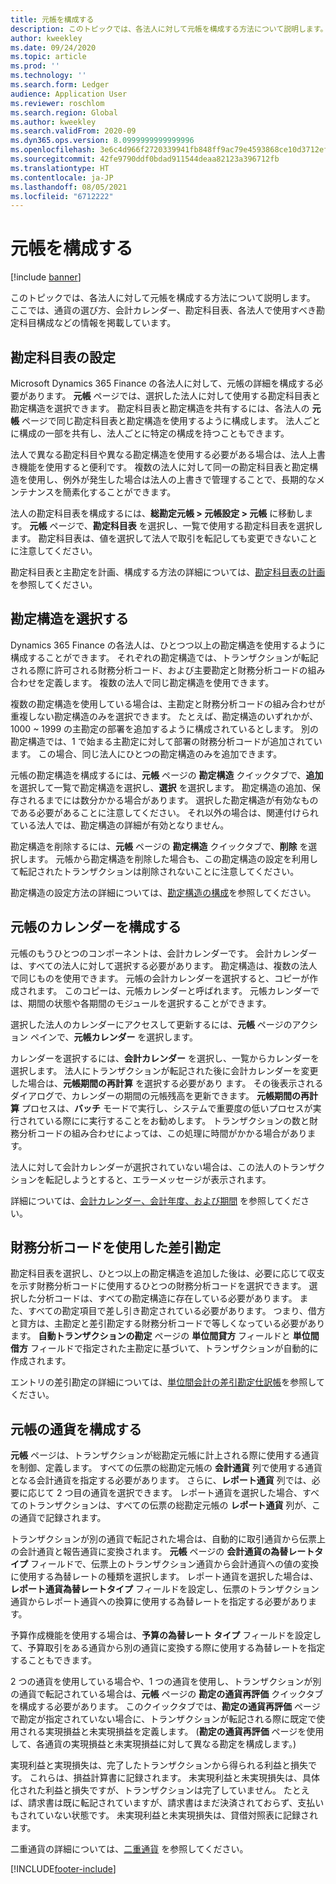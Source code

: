 ```yaml
---
title: 元帳を構成する
description: このトピックでは、各法人に対して元帳を構成する方法について説明します。 ここでは、通貨の選び方、会計カレンダー、勘定科目表、各法人で使用すべき勘定科目構成などの情報を掲載しています。
author: kweekley
ms.date: 09/24/2020
ms.topic: article
ms.prod: ''
ms.technology: ''
ms.search.form: Ledger
audience: Application User
ms.reviewer: roschlom
ms.search.region: Global
ms.author: kweekley
ms.search.validFrom: 2020-09
ms.dyn365.ops.version: 8.0999999999999996
ms.openlocfilehash: 3e6c4d966f2720339941fb848ff9ac79e4593868ce10d3712efbb1ad18a9ceea
ms.sourcegitcommit: 42fe9790ddf0bdad911544deaa82123a396712fb
ms.translationtype: HT
ms.contentlocale: ja-JP
ms.lasthandoff: 08/05/2021
ms.locfileid: "6712222"
---
```

# <a name="configure-ledgers"></a>元帳を構成する

[!include [banner](../includes/banner.md)]

このトピックでは、各法人に対して元帳を構成する方法について説明します。 ここでは、通貨の選び方、会計カレンダー、勘定科目表、各法人で使用すべき勘定科目構成などの情報を掲載しています。

## <a name="selecting-the-chart-of-accounts"></a>勘定科目表の設定

Microsoft Dynamics 365 Finance の各法人に対して、元帳の詳細を構成する必要があります。 **元帳** ページでは、選択した法人に対して使用する勘定科目表と勘定構造を選択できます。 勘定科目表と勘定構造を共有するには、各法人の **元帳** ページで同じ勘定科目表と勘定構造を使用するように構成します。 法人ごとに構成の一部を共有し、法人ごとに特定の構成を持つこともできます。

法人で異なる勘定科目や異なる勘定構造を使用する必要がある場合は、法人上書き機能を使用すると便利です。 複数の法人に対して同一の勘定科目表と勘定構造を使用し、例外が発生した場合は法人の上書きで管理することで、長期的なメンテナンスを簡素化することができます。

法人の勘定科目表を構成するには、**総勘定元帳 \> 元帳設定 \> 元帳** に移動します。 **元帳** ページで、**勘定科目表** を選択し、一覧で使用する勘定科目表を選択します。 勘定科目表は、値を選択して法人で取引を転記しても変更できないことに注意してください。

勘定科目表と主勘定を計画、構成する方法の詳細については、[勘定科目表の計画](plan-chart-of-accounts.md)を参照してください。

## <a name="selecting-account-structures"></a>勘定構造を選択する

Dynamics 365 Finance の各法人は、ひとつつ以上の勘定構造を使用するように構成することができます。 それぞれの勘定構造では、トランザクションが転記される際に許可される財務分析コード、および主要勘定と財務分析コードの組み合わせを定義します。 複数の法人で同じ勘定構造を使用できます。

複数の勘定構造を使用している場合は、主勘定と財務分析コードの組み合わせが重複しない勘定構造のみを選択できます。 たとえば、勘定構造のいずれかが、1000 ~ 1999 の主勘定の部署を追加するように構成されているとします。 別の勘定構造では、1 で始まる主勘定に対して部署の財務分析コードが追加されています。 この場合、同じ法人にひとつの勘定構造のみを追加できます。

元帳の勘定構造を構成するには、**元帳** ページの **勘定構造** クイックタブで、**追加** を選択して一覧で勘定構造を選択し、**選択** を選択します。 勘定構造の追加、保存されるまでには数分かかる場合があります。 選択した勘定構造が有効なものである必要があることに注意してください。 それ以外の場合は、関連付けられている法人では、勘定構造の詳細が有効となりません。

勘定構造を削除するには、**元帳** ページの **勘定構造** クイックタブで、**削除** を選択します。 元帳から勘定構造を削除した場合も、この勘定構造の設定を利用して転記されたトランザクションは削除されないことに注意してください。

勘定構造の設定方法の詳細については、[勘定構造の構成](configure-account-structures.md)を参照してください。

## <a name="configuring-calendars-for-the-ledger"></a>元帳のカレンダーを構成する

元帳のもうひとつのコンポーネントは、会計カレンダーです。 会計カレンダーは、すべての法人に対して選択する必要があります。 勘定構造は、複数の法人で同じものを使用できます。 元帳の会計カレンダーを選択すると、コピーが作成されます。 このコピーは、元帳カレンダーと呼ばれます。 元帳カレンダーでは、期間の状態や各期間のモジュールを選択することができます。

選択した法人のカレンダーにアクセスして更新するには、**元帳** ページのアクション ペインで、**元帳カレンダー** を選択します。

カレンダーを選択するには、**会計カレンダー** を選択し、一覧からカレンダーを選択します。 法人にトランザクションが転記された後に会計カレンダーを変更した場合は、**元帳期間の再計算** を選択する必要があり ます。 その後表示されるダイアログで、カレンダーの期間の元帳残高を更新できます。 **元帳期間の再計算** プロセスは、**バッチ** モードで実行し、システムで重要度の低いプロセスが実行されている際にに実行することをお勧めします。 トランザクションの数と財務分析コードの組み合わせによっては、この処理に時間がかかる場合があります。

法人に対して会計カレンダーが選択されていない場合は、この法人のトランザクションを転記しようとすると、エラーメッセージが表示されます。

詳細については、[会計カレンダー、会計年度、および期間](../budgeting/fiscal-calendars-fiscal-years-periods.md) を参照してください。

## <a name="using-a-balancing-financial-dimension"></a>財務分析コードを使用した差引勘定

勘定科目表を選択し、ひとつ以上の勘定構造を追加した後は、必要に応じて収支を示す財務分析コードに使用するひとつの財務分析コードを選択できます。 選択した分析コードは、すべての勘定構造に存在している必要があります。 また、すべての勘定項目で差し引き勘定されている必要があります。 つまり、借方と貸方は、主勘定と差引勘定する財務分析コードで等しくなっている必要があります。 **自動トランザクションの勘定** ページの **単位間貸方** フィールドと **単位間借方** フィールドで指定された主勘定に基づいて、トランザクションが自動的に作成されます。

エントリの差引勘定の詳細については、[単位間会計の差引勘定仕訳帳](example-balanced-journals-interunit-accounting.md)を参照してください。

## <a name="configuring-currencies-for-the-ledger"></a>元帳の通貨を構成する

**元帳** ページは、トランザクションが総勘定元帳に計上される際に使用する通貨を制御、定義します。 すべての伝票の総勘定元帳の **会計通貨** 列で使用する通貨となる会計通貨を指定する必要があります。 さらに、**レポート通貨** 列では、必要に応じて 2 つ目の通貨を選択できます。 レポート通貨を選択した場合、すべてのトランザクションは、すべての伝票の総勘定元帳の **レポート通貨** 列が、この通貨で記録されます。

トランザクションが別の通貨で転記された場合は、自動的に取引通貨から伝票上の会計通貨と報告通貨に変換されます。 **元帳** ページの **会計通貨の為替レートタイプ** フィールドで、伝票上のトランザクション通貨から会計通貨への値の変換に使用する為替レートの種類を選択します。 レポート通貨を選択した場合は、**レポート通貨為替レートタイプ** フィールドを設定し、伝票のトランザクション通貨からレポート通貨への換算に使用する為替レートを指定する必要があります。

予算作成機能を使用する場合は、**予算の為替レート タイプ** フィールドを設定して、予算取引をある通貨から別の通貨に変換する際に使用する為替レートを指定することもできます。

2 つの通貨を使用している場合や、1 つの通貨を使用し、トランザクションが別の通貨で転記されている場合は、**元帳** ページの **勘定の通貨再評価** クイックタブを構成する必要があります。 このクイックタブでは、**勘定の通貨再評価** ページで勘定が指定されていない場合に、トランザクションが転記される際に既定で使用される実現損益と未実現損益を定義します。 (**勘定の通貨再評価**  ページを使用して、各通貨の実現損益と未実現損益に対して異なる勘定を構成します。)

実現利益と実現損失は、完了したトランザクションから得られる利益と損失です。 これらは、損益計算書に記録されます。 未実現利益と未実現損失は、具体化された利益と損失ですが、トランザクションは完了していません。 たとえば、請求書は既に転記されていますが、請求書はまだ決済されておらず、支払いもされていない状態です。 未実現利益と未実現損失は、貸借対照表に記録されます。

二重通貨の詳細については、[二重通貨](dual-currency.md) を参照してください。


[!INCLUDE[footer-include](../../includes/footer-banner.md)]